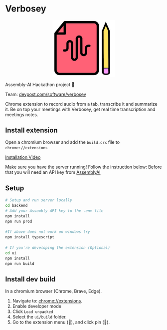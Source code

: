 # Verbosey

<p align="center"><img src="./assets/logo.png" width="200px"></p>


Assembly-AI Hackathon project 📢

Team: [devpost.com/software/verbosey](https://devpost.com/software/verbosey#updates)

Chrome extension to record audio from a tab, transcribe it and summarize it.
Be on top your meetings with Verbosey, get real time transcription and meetings notes.

## Install extension

Open a chromium browser and add the `build.crx` file to `chrome://extensions`


[Installation Video](https://www.youtube.com/watch?v=5aGAP5eAaq8)

Make sure you have the server running! Follow the instruction below:
Before that you will need an API key from [AssemblyAI](https://www.assemblyai.com/)

## Setup

```bash
# Setup and run server locally
cd backend
# Add your Assembly API key to the .env file
npm install
npm run prod

#If above does not work on windows try
npm install typescript

# If you're developing the extension (Optional)
cd ui
npm install
npm run build
```

## Install dev build

In a chromium browser (Chrome, Brave, Edge).

1. Navigate to: [chrome://extensions](chrome://extensions).
2. Enable developer mode
3. Click `Load unpacked`
4. Select the `ui/build` folder.
5. Go to the extension menu (🧩), and click pin (📌).
